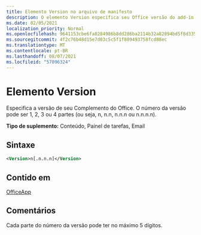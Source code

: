 ```yaml
---
title: Elemento Version no arquivo de manifesto
description: O elemento Version especifica seu Office versão do add-in.
ms.date: 02/05/2021
localization_priority: Normal
ms.openlocfilehash: 9641153cbe6fa0284986b8dd286ba2114b32a82894bd5f8d33516e2a56c90be9
ms.sourcegitcommit: 4f2c76b48d15e7d03c5c5f1f809493758fcd88ec
ms.translationtype: MT
ms.contentlocale: pt-BR
ms.lasthandoff: 08/07/2021
ms.locfileid: "57096324"
---
```

# <a name="version-element"></a>Elemento Version

Especifica a versão de seu Complemento do Office. O número da versão pode ser 1, 2, 3 ou 4 partes (ou seja, n, n.n, n.n.n ou n.n.n.n).

**Tipo de suplemento:** Conteúdo, Painel de tarefas, Email

## <a name="syntax"></a>Sintaxe

```XML
<Version>n[.n.n.n]</Version>
```

## <a name="contained-in"></a>Contido em

[OfficeApp](officeapp.md)

## <a name="remarks"></a>Comentários

Cada parte do número da versão pode ter no máximo 5 dígitos.

